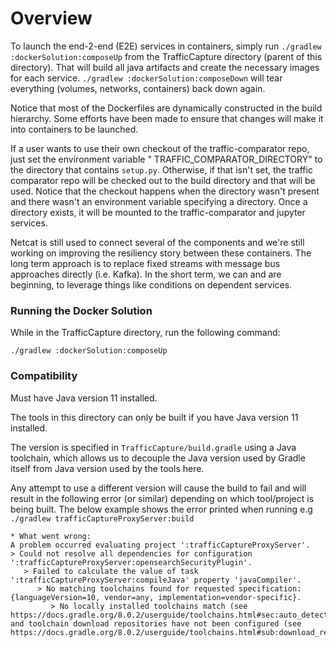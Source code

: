 # Overview

To launch the end-2-end (E2E) services in containers, simply run `./gradlew :dockerSolution:composeUp` from the
TrafficCapture directory (parent of this directory). That will build all java artifacts and create the necessary images
for each service.  `./gradlew :dockerSolution:composeDown` will tear everything (volumes, networks, containers) back
down again.

Notice that most of the Dockerfiles are dynamically constructed in the build hierarchy. Some efforts have been made
to ensure that changes will make it into containers to be launched.

If a user wants to use their own checkout of the traffic-comparator repo, just set the environment variable "
TRAFFIC_COMPARATOR_DIRECTORY" to the directory that contains `setup.py`. Otherwise, if that isn't set, the traffic
comparator repo will be checked out to the build directory and that will be used. Notice that the checkout happens when
the directory wasn't present and there wasn't an environment variable specifying a directory. Once a directory exists,
it will be mounted to the traffic-comparator and jupyter services.

Netcat is still used to connect several of the components and we're still working on improving the resiliency story
between these containers. The long term approach is to replace fixed streams with message bus approaches directly (i.e.
Kafka).  In the short term, we can and are beginning, to leverage things like conditions on dependent services.

### Running the Docker Solution

While in the TrafficCapture directory, run the following command:

`./gradlew :dockerSolution:composeUp`

### Compatibility

Must have Java version 11 installed.

The tools in this directory can only be built if you have Java version 11 installed.

The version is specified in `TrafficCapture/build.gradle` using a Java toolchain, which allows us
to decouple the Java version used by Gradle itself from Java version used by the tools here.

Any attempt to use a different version will cause the build to fail and will result in the following error (or similar)
depending on which tool/project is being built. The below example shows the error printed when running e.g `./gradlew
trafficCaptureProxyServer:build`

```
* What went wrong:
A problem occurred evaluating project ':trafficCaptureProxyServer'.
> Could not resolve all dependencies for configuration ':trafficCaptureProxyServer:opensearchSecurityPlugin'.
   > Failed to calculate the value of task ':trafficCaptureProxyServer:compileJava' property 'javaCompiler'.
      > No matching toolchains found for requested specification: {languageVersion=10, vendor=any, implementation=vendor-specific}.
         > No locally installed toolchains match (see https://docs.gradle.org/8.0.2/userguide/toolchains.html#sec:auto_detection) and toolchain download repositories have not been configured (see https://docs.gradle.org/8.0.2/userguide/toolchains.html#sub:download_repositories).

```
